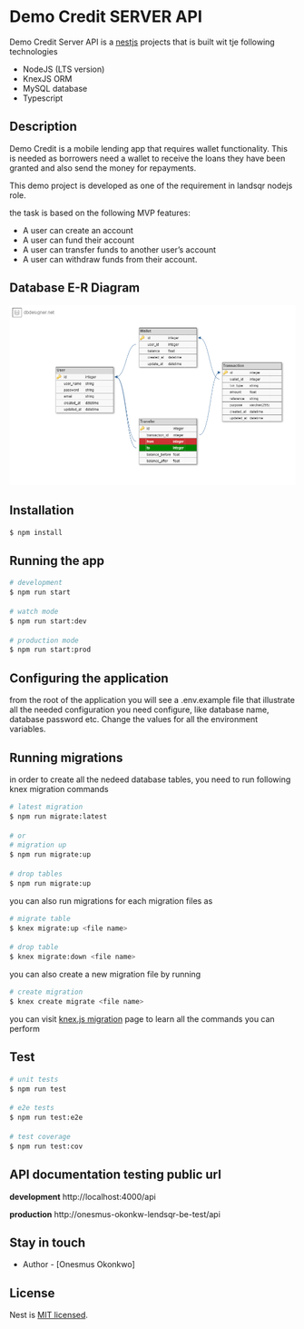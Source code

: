 # Demo Credit SERVER API
Demo Credit Server API is a [nestjs](https://nestjs.com) projects that is built wit tje following technologies 
* NodeJS (LTS version)
* KnexJS ORM
* MySQL database
* Typescript

## Description

Demo Credit is a mobile lending app that requires wallet functionality. This is needed as borrowers need a wallet to receive the loans they have been granted and also send the money for repayments.

This demo project is developed as one of the requirement in landsqr nodejs role.

the task is based on the following MVP features:
* A user can create an account
* A user can fund their account
* A user can transfer funds to another user’s account
* A user can withdraw funds from their account.

## Database E-R Diagram
<img src='database_design_image.png'/>

## Installation

```bash
$ npm install
```

## Running the app

```bash
# development
$ npm run start

# watch mode
$ npm run start:dev

# production mode
$ npm run start:prod
```

## Configuring the application
from the root of the application you will see a .env.example file that illustrate all the needed configuration you need configure, like database name, database password etc. Change the values for all the environment variables.

## Running migrations
in order to create all the nedeed database tables, you need to run following knex migration commands

```bash
# latest migration
$ npm run migrate:latest

# or 
# migration up
$ npm run migrate:up

# drop tables
$ npm run migrate:up
```
you can also run migrations for each migration files as

```bash
# migrate table
$ knex migrate:up <file name>

# drop table
$ knex migrate:down <file name>

```
you can also create a new migration file by running

```bash
# create migration
$ knex create migrate <file name>
```
you can visit [knex.js migration](https://knexjs.org/guide/migrations.html) page to learn all the commands you can perform

## Test

```bash
# unit tests
$ npm run test

# e2e tests
$ npm run test:e2e

# test coverage
$ npm run test:cov
```
## API documentation testing public url

**development**
http://localhost:4000/api

**production**
http://onesmus-okonkw-lendsqr-be-test/api




## Stay in touch

- Author - [Onesmus Okonkwo]


## License

Nest is [MIT licensed](LICENSE).
